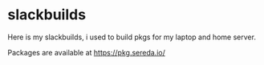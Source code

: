 # slackbuilds
Here is my slackbuilds, i used to build pkgs for my laptop and home server.

Packages are available at https://pkg.sereda.io/
